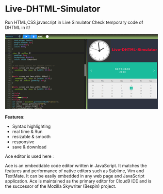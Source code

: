 # Live-DHTML-Simulator
Run HTML,CSS,javascript in Live Simulator Check temporary code of DHTML in it!

![Image of Live-Editor](/image/Live-Editor.PNG)

**Features:**
- Syntax highlighting
- real time & Run
- resizable & smooth
- responsive
- save & download

Ace editor is used here :

Ace is an embeddable code editor written in JavaScript. It matches the features and performance of native editors such as Sublime, Vim and TextMate. It can be easily embedded in any web page and JavaScript application. Ace is maintained as the primary editor for Cloud9 IDE and is the successor of the Mozilla Skywriter (Bespin) project.
